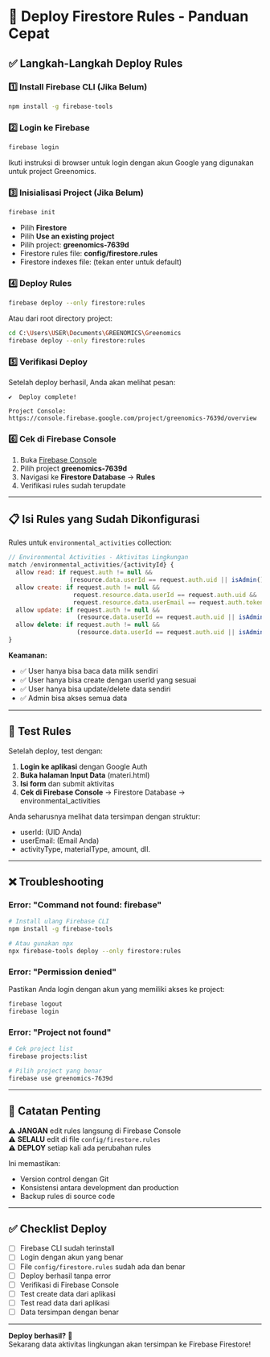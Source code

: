 # 🚀 Deploy Firestore Rules - Panduan Cepat

## ✅ Langkah-Langkah Deploy Rules

### 1️⃣ Install Firebase CLI (Jika Belum)

```bash
npm install -g firebase-tools
```

### 2️⃣ Login ke Firebase

```bash
firebase login
```

Ikuti instruksi di browser untuk login dengan akun Google yang digunakan untuk project Greenomics.

### 3️⃣ Inisialisasi Project (Jika Belum)

```bash
firebase init
```

- Pilih **Firestore**
- Pilih **Use an existing project**
- Pilih project: **greenomics-7639d**
- Firestore rules file: **config/firestore.rules**
- Firestore indexes file: (tekan enter untuk default)

### 4️⃣ Deploy Rules

```bash
firebase deploy --only firestore:rules
```

Atau dari root directory project:

```bash
cd C:\Users\USER\Documents\GREENOMICS\Greenomics
firebase deploy --only firestore:rules
```

### 5️⃣ Verifikasi Deploy

Setelah deploy berhasil, Anda akan melihat pesan:

```
✔  Deploy complete!

Project Console: https://console.firebase.google.com/project/greenomics-7639d/overview
```

### 6️⃣ Cek di Firebase Console

1. Buka [Firebase Console](https://console.firebase.google.com/)
2. Pilih project **greenomics-7639d**
3. Navigasi ke **Firestore Database** → **Rules**
4. Verifikasi rules sudah terupdate

---

## 📋 Isi Rules yang Sudah Dikonfigurasi

Rules untuk `environmental_activities` collection:

```javascript
// Environmental Activities - Aktivitas Lingkungan
match /environmental_activities/{activityId} {
  allow read: if request.auth != null && 
                 (resource.data.userId == request.auth.uid || isAdmin());
  allow create: if request.auth != null &&
                  request.resource.data.userId == request.auth.uid &&
                  request.resource.data.userEmail == request.auth.token.email;
  allow update: if request.auth != null && 
                   (resource.data.userId == request.auth.uid || isAdmin());
  allow delete: if request.auth != null && 
                   (resource.data.userId == request.auth.uid || isAdmin());
}
```

**Keamanan:**
- ✅ User hanya bisa baca data milik sendiri
- ✅ User hanya bisa create dengan userId yang sesuai
- ✅ User hanya bisa update/delete data sendiri
- ✅ Admin bisa akses semua data

---

## 🧪 Test Rules

Setelah deploy, test dengan:

1. **Login ke aplikasi** dengan Google Auth
2. **Buka halaman Input Data** (materi.html)
3. **Isi form** dan submit aktivitas
4. **Cek di Firebase Console** → Firestore Database → environmental_activities

Anda seharusnya melihat data tersimpan dengan struktur:
- userId: (UID Anda)
- userEmail: (Email Anda)
- activityType, materialType, amount, dll.

---

## ❌ Troubleshooting

### Error: "Command not found: firebase"

```bash
# Install ulang Firebase CLI
npm install -g firebase-tools

# Atau gunakan npx
npx firebase-tools deploy --only firestore:rules
```

### Error: "Permission denied"

Pastikan Anda login dengan akun yang memiliki akses ke project:

```bash
firebase logout
firebase login
```

### Error: "Project not found"

```bash
# Cek project list
firebase projects:list

# Pilih project yang benar
firebase use greenomics-7639d
```

---

## 📝 Catatan Penting

⚠️ **JANGAN** edit rules langsung di Firebase Console  
⚠️ **SELALU** edit di file `config/firestore.rules`  
⚠️ **DEPLOY** setiap kali ada perubahan rules  

Ini memastikan:
- Version control dengan Git
- Konsistensi antara development dan production
- Backup rules di source code

---

## ✅ Checklist Deploy

- [ ] Firebase CLI sudah terinstall
- [ ] Login dengan akun yang benar
- [ ] File `config/firestore.rules` sudah ada dan benar
- [ ] Deploy berhasil tanpa error
- [ ] Verifikasi di Firebase Console
- [ ] Test create data dari aplikasi
- [ ] Test read data dari aplikasi
- [ ] Data tersimpan dengan benar

---

**Deploy berhasil?** 🎉  
Sekarang data aktivitas lingkungan akan tersimpan ke Firebase Firestore!

